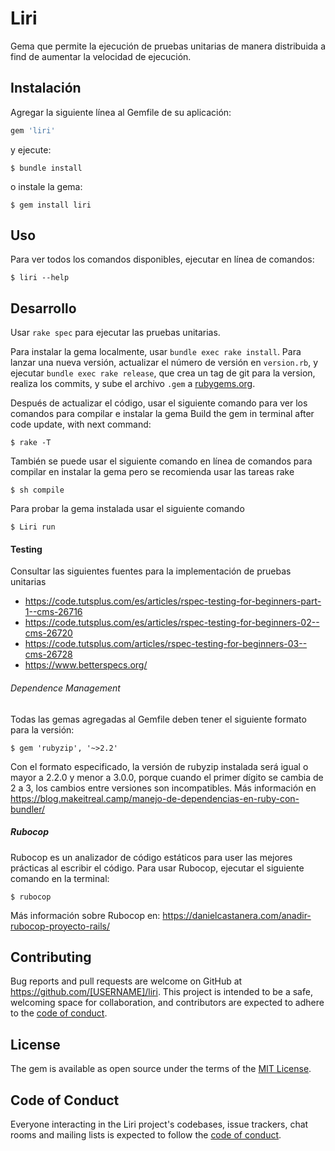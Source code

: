 # Liri

Gema que permite la ejecución de pruebas unitarias de manera distribuida a find de aumentar la velocidad de ejecución.

## Instalación

Agregar la siguiente línea al Gemfile de su aplicación:

```ruby
gem 'liri'
```

y ejecute:

    $ bundle install

o instale la gema:

    $ gem install liri

## Uso

Para ver todos los comandos disponibles, ejecutar en línea de comandos:

    $ liri --help

## Desarrollo

Usar `rake spec` para ejecutar las pruebas unitarias.

Para instalar la gema localmente, usar `bundle exec rake install`. Para lanzar una nueva versión, actualizar el número de versión en `version.rb`, y ejecutar `bundle exec rake release`, que crea un tag de git para la version, realiza los commits, y sube el archivo `.gem` a [rubygems.org](https://rubygems.org).

Después de actualizar el código, usar el siguiente comando para ver los comandos para compilar e instalar la gema
Build the gem in terminal after code update, with next command:
    
    $ rake -T  
    
    
También se puede usar el siguiente comando en línea de comandos para compilar en instalar la gema pero se recomienda usar las tareas rake
    
    $ sh compile
  
    
Para probar la gema instalada usar el siguiente comando

    $ Liri run

#### Testing
Consultar las siguientes fuentes para la implementación de pruebas unitarias
- https://code.tutsplus.com/es/articles/rspec-testing-for-beginners-part-1--cms-26716
- https://code.tutsplus.com/es/articles/rspec-testing-for-beginners-02--cms-26720
- https://code.tutsplus.com/articles/rspec-testing-for-beginners-03--cms-26728
- https://www.betterspecs.org/

###### Dependence Management
Todas las gemas agregadas al Gemfile deben tener el siguiente formato para la versión:

    $ gem 'rubyzip', '~>2.2'    
    
Con el formato especificado, la versión de rubyzip instalada será igual o mayor a 2.2.0 y menor a 3.0.0, porque
cuando el primer dígito se cambia de 2 a 3, los cambios entre versiones son incompatibles. 
Más información en  https://blog.makeitreal.camp/manejo-de-dependencias-en-ruby-con-bundler/   
        
##### Rubocop
Rubocop es un analizador de código estáticos para user las mejores prácticas al escribir el código.
Para usar Rubocop, ejecutar el siguiente comando en la terminal:
    
    $ rubocop
    
Más información sobre Rubocop en: https://danielcastanera.com/anadir-rubocop-proyecto-rails/    
        
        
## Contributing

Bug reports and pull requests are welcome on GitHub at https://github.com/[USERNAME]/liri. This project is intended to be a safe, welcoming space for collaboration, and contributors are expected to adhere to the [code of conduct](https://github.com/[USERNAME]/liri/blob/master/CODE_OF_CONDUCT.md).


## License

The gem is available as open source under the terms of the [MIT License](https://opensource.org/licenses/MIT).

## Code of Conduct

Everyone interacting in the Liri project's codebases, issue trackers, chat rooms and mailing lists is expected to follow the [code of conduct](https://github.com/[USERNAME]/liri/blob/master/CODE_OF_CONDUCT.md).
